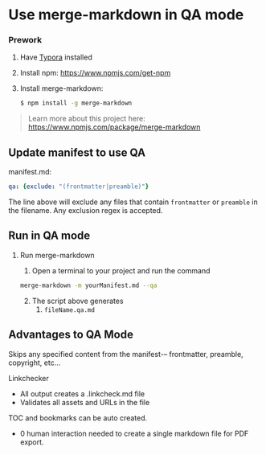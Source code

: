 # Use merge-markdown in QA mode

### Prework

1. Have [Typora](https://typora.io/) installed

2. Install npm: https://www.npmjs.com/get-npm

3. Install merge-markdown:

   ``` bash
   $ npm install -g merge-markdown
   ```

> Learn more about this project here: https://www.npmjs.com/package/merge-markdown

## Update manifest to use QA

manifest.md:

```yaml
qa: {exclude: "(frontmatter|preamble)"}
```

The line above will exclude any files that contain `frontmatter` or `preamble` in the filename. Any exclusion regex is accepted.



## Run in QA mode

1. Run merge-markdown

   1. Open a terminal to your project and run the command

   ``` bash
   merge-markdown -m yourManifest.md --qa
   ```

   2. The script above generates
      1. `fileName.qa.md`

## Advantages to QA Mode

Skips any specified content from the manifest-– frontmatter, preamble, copyright, etc…

Linkchecker

* All output creates a <filename>.linkcheck.md file
* Validates all assets and URLs in the file

TOC and bookmarks can be auto created. 

* 0 human interaction needed to create a single markdown file for PDF export.